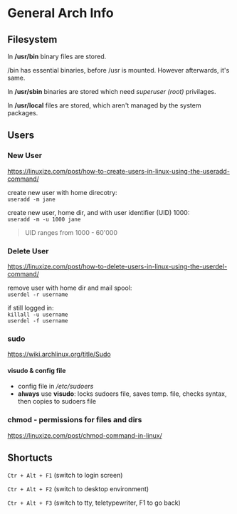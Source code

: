 # General Arch Info



<!-- Filesystem -->

## Filesystem

In **/usr/bin** binary files are stored.

/bin has essential binaries, before /usr is mounted. However afterwards, it's same.

In **/usr/sbin** binaries are stored which need *superuser (root)* privilages.

In **/usr/local** files are stored, which aren't managed by the system packages.



<!-- Users -->

## Users


### New User

<https://linuxize.com/post/how-to-create-users-in-linux-using-the-useradd-command/>

create new user with home direcotry: <br>
` useradd -m jane `

create new user, home dir, and with user identifier (UID) 1000: <br>
`useradd -m -u 1000 jane`

> UID ranges from 1000 - 60'000


### Delete User

<https://linuxize.com/post/how-to-delete-users-in-linux-using-the-userdel-command/>

remove user with home dir and mail spool: <br>
`userdel -r username`

if still logged in: <br>
`killall -u username` <br>
`userdel -f username`


### sudo

<https://wiki.archlinux.org/title/Sudo>

#### visudo & config file
- config file in */etc/sudoers*
- **always** use **visudo**: locks sudoers file, saves temp. file, checks syntax, then copies to sudoers file


### chmod - permissions for files and dirs

<https://linuxize.com/post/chmod-command-in-linux/>





<!-- Shortcuts -->

## Shortucts

`Ctr + Alt + F1` (switch to login screen)

`Ctr + Alt + F2` (switch to desktop environment)

`Ctr + Alt + F3` (switch to tty, teletypewriter, F1 to go back)
